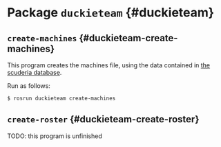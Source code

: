 # Package `duckieteam` {#duckieteam}

<move-here src='#duckieteam-autogenerated'/>


## `create-machines` {#duckieteam-create-machines}

This program creates the machines file, using the data contained in [the scuderia database](+software_devel#scuderia).

Run as follows:

    $ rosrun duckieteam create-machines



## `create-roster` {#duckieteam-create-roster}

TODO: this program is unfinished

